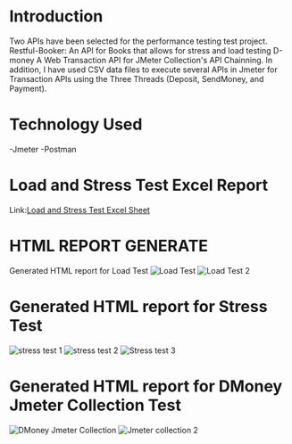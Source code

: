 # Introduction
Two APIs have been selected for the performance testing test project.
Restful-Booker: An API for Books that allows for stress and load testing
D-money A Web Transaction API for JMeter Collection's API Chainning. In addition, I have used CSV data files to execute several APIs in Jmeter for Transaction APIs using the Three Threads (Deposit, SendMoney, and Payment).

# Technology Used
-Jmeter
-Postman

# Load and Stress Test Excel Report
Link:[Load and Stress Test Excel Sheet](https://docs.google.com/spreadsheets/d/1JQpmvlRa1FVSrOHkN9HSzhC-YFk8U5BKjZDb5O_K4K8/edit?usp=sharing)

# HTML REPORT GENERATE
Generated HTML report for Load Test
![Load Test](https://github.com/user-attachments/assets/eb4cf48f-2f79-4b4b-9b4c-74a58ca7ae9e)
![Load Test 2](https://github.com/user-attachments/assets/206d99ba-393c-4265-b64d-bdf19898a84e)

# Generated HTML report for Stress Test
![stress test 1](https://github.com/user-attachments/assets/dd7a87f5-5b2d-43b1-b704-953b178daf0e)
![stress test 2](https://github.com/user-attachments/assets/5f62b93d-f0de-4690-92dd-60cddd697ecb)
![Stress test 3](https://github.com/user-attachments/assets/64f52574-cdc7-4391-97dc-c4ddb6e7c71e)

# Generated HTML report for DMoney Jmeter Collection Test
![DMoney Jmeter Collection](https://github.com/user-attachments/assets/c5410438-e181-4ed8-80f1-7febbeb6dc33)
![Jmeter collection 2](https://github.com/user-attachments/assets/04703095-bf81-484a-a07d-233a5f6808fc)













